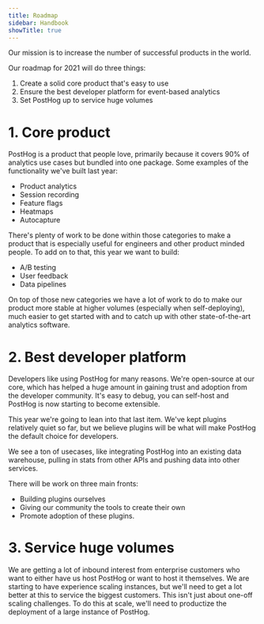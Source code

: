 ```yaml
---
title: Roadmap
sidebar: Handbook
showTitle: true
---
```


Our mission is to increase the number of successful products in the world. 

Our roadmap for 2021 will do three things:
1. Create a solid core product that's easy to use
2. Ensure the best developer platform for event-based analytics
3. Set PostHog up to service huge volumes

# 1. Core product

PostHog is a product that people love, primarily because it covers 90% of analytics use cases but bundled into one package.
Some examples of the functionality we've built last year:

- Product analytics
- Session recording
- Feature flags
- Heatmaps
- Autocapture

There's plenty of work to be done within those categories to make a product that is especially useful for engineers and other product minded people. To add on to that, this year we want to build:

- A/B testing
- User feedback
- Data pipelines

On top of those new categories we have a lot of work to do to make our product more stable at higher volumes (especially when self-deploying), much easier to get started with and to catch up with other state-of-the-art analytics software.

# 2. Best developer platform

Developers like using PostHog for many reasons. We're open-source at our core, which has helped a huge amount in gaining trust and adoption from the developer community.
It's easy to debug, you can self-host and PostHog is now starting to become extensible.

This year we're going to lean into that last item. We've kept plugins relatively quiet so far, but we believe plugins will be what will make PostHog the default choice for developers.

We see a ton of usecases, like integrating PostHog into an existing data warehouse, pulling in stats from other APIs and pushing data into other services.

There will be work on three main fronts:
- Building plugins ourselves
- Giving our community the tools to create their own
- Promote adoption of these plugins.

# 3. Service huge volumes

We are getting a lot of inbound interest from enterprise customers who want to either have us host PostHog or want to host it themselves.
We are starting to have experience scaling instances, but we'll need to get a lot better at this to service the biggest customers.
This isn't just about one-off scaling challenges. To do this at scale, we'll need to productize the deployment of a large instance of PostHog.
